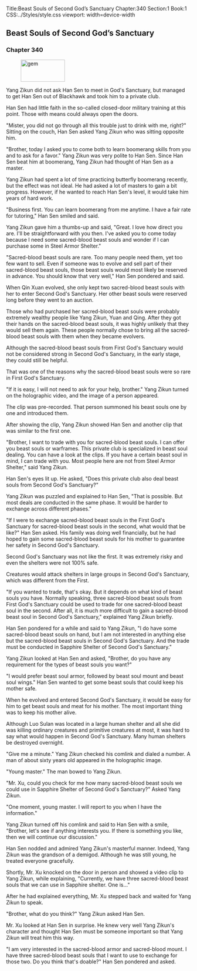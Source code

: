 Title:Beast Souls of Second God’s Sanctuary 
Chapter:340 
Section:1 
Book:1 
CSS:../Styles/style.css 
viewport: width=device-width
  
## Beast Souls of Second God’s Sanctuary
### Chapter 340
  
<figure>
	<img src="../Images/gem.gif" alt="gem" id="gem" width="120" height="60" />
</figure>
  

  
Yang Zikun did not ask Han Sen to meet in God's Sanctuary, but managed to get Han Sen out of Blackhawk and took him to a private club.

Han Sen had little faith in the so-called closed-door military training at this point. Those with means could always open the doors.

"Mister, you did not go through all this trouble just to drink with me, right?" Sitting on the couch, Han Sen asked Yang Zikun who was sitting opposite him.

"Brother, today I asked you to come both to learn boomerang skills from you and to ask for a favor." Yang Zikun was very polite to Han Sen. Since Han Sen beat him at boomerang, Yang Zikun had thought of Han Sen as a master.

Yang Zikun had spent a lot of time practicing butterfly boomerang recently, but the effect was not ideal. He had asked a lot of masters to gain a bit progress. However, if he wanted to reach Han Sen's level, it would take him years of hard work.

"Business first. You can learn boomerang from me anytime. I have a fair rate for tutoring," Han Sen smiled and said.

Yang Zikun gave him a thumbs-up and said, "Great. I love how direct you are. I'll be straightforward with you then. I've asked you to come today because I need some sacred-blood beast souls and wonder if I can purchase some in Steel Armor Shelter."

"Sacred-blood beast souls are rare. Too many people need them, yet too few want to sell. Even if someone was to evolve and sell part of their sacred-blood beast souls, those beast souls would most likely be reserved in advance. You should know that very well," Han Sen pondered and said.

When Qin Xuan evolved, she only kept two sacred-blood beast souls with her to enter Second God's Sanctuary. Her other beast souls were reserved long before they went to an auction.

Those who had purchased her sacred-blood beast souls were probably extremely wealthy people like Yang Zikun, Yuan and Qing. After they got their hands on the sacred-blood beast souls, it was highly unlikely that they would sell them again. These people normally chose to bring all the sacred-blood beast souls with them when they became evolvers.

Although the sacred-blood beast souls from First God's Sanctuary would not be considered strong in Second God's Sanctuary, in the early stage, they could still be helpful.

That was one of the reasons why the sacred-blood beast souls were so rare in First God's Sanctuary.

"If it is easy, I will not need to ask for your help, brother." Yang Zikun turned on the holographic video, and the image of a person appeared.

The clip was pre-recorded. That person summoned his beast souls one by one and introduced them.

After showing the clip, Yang Zikun showed Han Sen and another clip that was similar to the first one.

"Brother, I want to trade with you for sacred-blood beast souls. I can offer you beast souls or warframes. This private club is specialized in beast soul dealing. You can have a look at the clips. If you have a certain beast soul in mind, I can trade with you. Most people here are not from Steel Armor Shelter," said Yang Zikun.

Han Sen's eyes lit up. He asked, "Does this private club also deal beast souls from Second God's Sanctuary?"

Yang Zikun was puzzled and explained to Han Sen, "That is possible. But most deals are conducted in the same phase. It would be harder to exchange across different phases."

"If I were to exchange sacred-blood beast souls in the First God's Sanctuary for sacred-blood beast souls in the second, what would that be like?" Han Sen asked. His family was doing well financially, but he had hoped to gain some sacred-blood beast souls for his mother to guarantee her safety in Second God's Sanctuary.

Second God's Sanctuary was not like the first. It was extremely risky and even the shelters were not 100% safe.

Creatures would attack shelters in large groups in Second God's Sanctuary, which was different from the First.

"If you wanted to trade, that's okay. But it depends on what kind of beast souls you have. Normally speaking, three sacred-blood beast souls from First God's Sanctuary could be used to trade for one sacred-blood beast soul in the second. After all, it is much more difficult to gain a sacred-blood beast soul in Second God's Sanctuary," explained Yang Zikun briefly.

Han Sen pondered for a while and said to Yang Zikun, "I do have some sacred-blood beast souls on hand, but I am not interested in anything else but the sacred-blood beast souls in Second God's Sanctuary. And the trade must be conducted in Sapphire Shelter of Second God's Sanctuary."

Yang Zikun looked at Han Sen and asked, "Brother, do you have any requirement for the types of beast souls you want?"

"I would prefer beast soul armor, followed by beast soul mount and beast soul wings." Han Sen wanted to get some beast souls that could keep his mother safe.

When he evolved and entered Second God's Sanctuary, it would be easy for him to get beast souls and meat for his mother. The most important thing was to keep his mother alive.

Although Luo Sulan was located in a large human shelter and all she did was killing ordinary creatures and primitive creatures at most, it was hard to say what would happen in Second God's Sanctuary. Many human shelters be destroyed overnight.

"Give me a minute." Yang Zikun checked his comlink and dialed a number. A man of about sixty years old appeared in the holographic image.

"Young master." The man bowed to Yang Zikun.

"Mr. Xu, could you check for me how many sacred-blood beast souls we could use in Sapphire Shelter of Second God's Sanctuary?" Asked Yang Zikun.

"One moment, young master. I will report to you when I have the information."

Yang Zikun turned off his comlink and said to Han Sen with a smile, "Brother, let's see if anything interests you. If there is something you like, then we will continue our discussion."

Han Sen nodded and admired Yang Zikun's masterful manner. Indeed, Yang Zikun was the grandson of a demigod. Although he was still young, he treated everyone gracefully.

Shortly, Mr. Xu knocked on the door in person and showed a video clip to Yang Zikun, while explaining, "Currently, we have three sacred-blood beast souls that we can use in Sapphire shelter. One is…"

After he had explained everything, Mr. Xu stepped back and waited for Yang Zikun to speak.

"Brother, what do you think?" Yang Zikun asked Han Sen.

Mr. Xu looked at Han Sen in surprise. He knew very well Yang Zikun's character and thought Han Sen must be someone important so that Yang Zikun will treat him this way.

"I am very interested in the sacred-blood armor and sacred-blood mount. I have three sacred-blood beast souls that I want to use to exchange for those two. Do you think that's doable?" Han Sen pondered and asked.